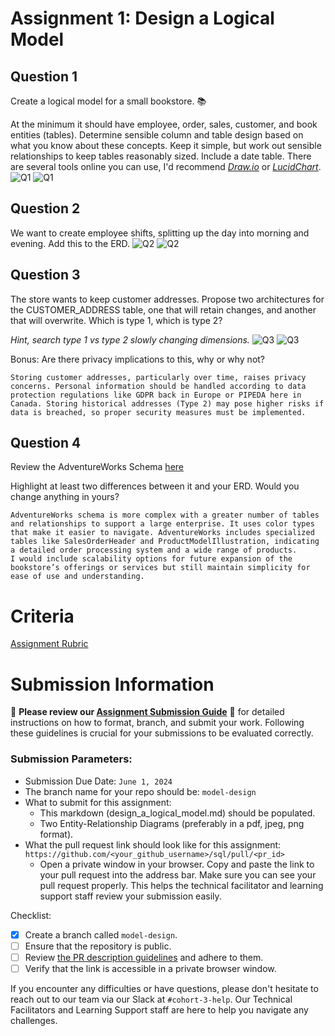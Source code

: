 # Assignment 1: Design a Logical Model

## Question 1
Create a logical model for a small bookstore. 📚

At the minimum it should have employee, order, sales, customer, and book entities (tables). Determine sensible column and table design based on what you know about these concepts. Keep it simple, but work out sensible relationships to keep tables reasonably sized. Include a date table. There are several tools online you can use, I'd recommend [_Draw.io_](https://www.drawio.com/) or [_LucidChart_](https://www.lucidchart.com/pages/).
![Q1](https://github.com/movcha/sql/assets/29900189/f001e449-3961-4dbc-9242-7ec49637ff42)
![Q1](https://github.com/movcha/sql/assets/29900189/f001e449-3961-4dbc-9242-7ec49637ff42)

## Question 2
We want to create employee shifts, splitting up the day into morning and evening. Add this to the ERD.
![Q2](https://github.com/movcha/sql/assets/29900189/7a1287fd-e671-4756-85f5-03fa535d2f10)
![Q2](https://github.com/movcha/sql/assets/29900189/7a1287fd-e671-4756-85f5-03fa535d2f10)

## Question 3
The store wants to keep customer addresses. Propose two architectures for the CUSTOMER_ADDRESS table, one that will retain changes, and another that will overwrite. Which is type 1, which is type 2?

_Hint, search type 1 vs type 2 slowly changing dimensions._
![Q3](https://github.com/movcha/sql/assets/29900189/07ab7045-5485-4e0c-9fb5-da7124ebd198)
![Q3](https://github.com/movcha/sql/assets/29900189/07ab7045-5485-4e0c-9fb5-da7124ebd198)

Bonus: Are there privacy implications to this, why or why not?
```
Storing customer addresses, particularly over time, raises privacy concerns. Personal information should be handled according to data protection regulations like GDPR back in Europe or PIPEDA here in Canada. Storing historical addresses (Type 2) may pose higher risks if data is breached, so proper security measures must be implemented.
```

## Question 4
Review the AdventureWorks Schema [here](https://i.stack.imgur.com/LMu4W.gif)

Highlight at least two differences between it and your ERD. Would you change anything in yours?
```
AdventureWorks schema is more complex with a greater number of tables and relationships to support a large enterprise. It uses color types that make it easier to navigate. AdventureWorks includes specialized tables like SalesOrderHeader and ProductModelIllustration, indicating a detailed order processing system and a wide range of products.
I would include scalability options for future expansion of the bookstore’s offerings or services but still maintain simplicity for ease of use and understanding.
```

# Criteria

[Assignment Rubric](./assignment_rubric.md)

# Submission Information

🚨 **Please review our [Assignment Submission Guide](https://github.com/UofT-DSI/onboarding/blob/main/onboarding_documents/submissions.md)** 🚨 for detailed instructions on how to format, branch, and submit your work. Following these guidelines is crucial for your submissions to be evaluated correctly.

### Submission Parameters:
* Submission Due Date: `June 1, 2024`
* The branch name for your repo should be: `model-design`
* What to submit for this assignment:
    * This markdown (design_a_logical_model.md) should be populated.
    * Two Entity-Relationship Diagrams (preferably in a pdf, jpeg, png format).
* What the pull request link should look like for this assignment: `https://github.com/<your_github_username>/sql/pull/<pr_id>`
    * Open a private window in your browser. Copy and paste the link to your pull request into the address bar. Make sure you can see your pull request properly. This helps the technical facilitator and learning support staff review your submission easily.

Checklist:
- [X] Create a branch called `model-design`.
- [ ] Ensure that the repository is public.
- [ ] Review [the PR description guidelines](https://github.com/UofT-DSI/onboarding/blob/main/onboarding_documents/submissions.md#guidelines-for-pull-request-descriptions) and adhere to them.
- [ ] Verify that the link is accessible in a private browser window.

If you encounter any difficulties or have questions, please don't hesitate to reach out to our team via our Slack at `#cohort-3-help`. Our Technical Facilitators and Learning Support staff are here to help you navigate any challenges.
